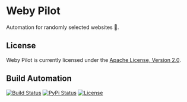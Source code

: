 # Weby Pilot

Automation for randomly selected websites 🤖.

## License

Weby Pilot is currently licensed under the [Apache License, Version 2.0](http://www.apache.org/licenses/).

## Build Automation

[![Build Status](https://github.com/hivesolutions/weby-pilot/workflows/Main%20Workflow/badge.svg)](https://github.com/hivesolutions/weby-pilot/actions)
[![PyPi Status](https://img.shields.io/pypi/v/weby-pilot.svg)](https://pypi.python.org/pypi/weby-pilot)
[![License](https://img.shields.io/badge/license-Apache%202.0-blue.svg)](https://www.apache.org/licenses/)
